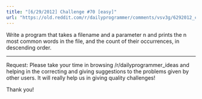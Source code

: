 ```yaml
---
title: "[6/29/2012] Challenge #70 [easy]"
url: "https://old.reddit.com/r/dailyprogrammer/comments/vsv3g/6292012_challenge_70_easy/"
---
```


Write a program that takes a filename and a parameter n and prints the n most common words in the file, and the count of their occurrences, in descending order.

___________________________________________

Request: Please take your time in browsing /r/dailyprogrammer_ideas and helping in the correcting and giving suggestions to the problems given by other users. It will really help us in giving quality challenges!

Thank you!
